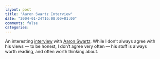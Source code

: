 ```yaml
---
layout: post
title: "Aaron Swartz Interview"
date: "2004-01-24T16:08:00+01:00"
comments: false
categories: 
---
```


<p>An interesting <a href="http://iron.wootest.net/aaron_swartz.php">interview</a> with <a href="http://www.aaronsw.com/weblog/">Aaron Swartz</a>. While I don&#8217;t always agree with his views &mdash; to be honest, I don&#8217;t agree very often &mdash; his stuff is always worth reading, and often worth thinking about.</p>


